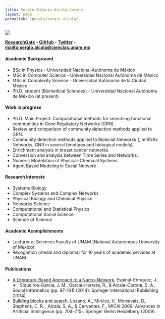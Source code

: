 ```yaml
---
title: Sergio Antonio Alcalá-Corona
layout: page
permalink: /people/sergio_alcala/
---
```

![][image]

__[ResearchGate][1] - [GitHub][2] - [Twitter][3] - <mailto:sergio.alcala@ciencias.unam.mx>__

#### Academic Background

* BSc in Physics - Universidad Nacional Autónoma de México
* MSc in Computer Science - Universidad Nacional Autónoma de México
* MSc in Complexity Science - Universidad Autónoma de la Ciudad México
* Ph.D. student (Biomedical Sciences) - Universidad Nacional Autónoma de México (at present)

#### Work in progress
* Ph.D. Main Project: Computational methods for searching functional communities in Gene Regulatory Networks (GRN).
* Review and comparison of community detection methods applied to GRN.
* Community detection methods applied to Biolocial Networks (, miRNAs Networks, GNR in several fenotipes and biological models).
* Enrichment analysis in breast cancer networks.
* Conversion and analysis between Time Series and Networks.
* Numeric Modelation of Physical-Chemical Systems
* Agent Based Modeling in Social Network

#### Research Interests
* Systems Biology
* Complex Systems and Complex Networks
* Physical Biology and Chemical Physics
* Networks Science
* Computational and Statistical Physics
* Computational Social Science
* Science of Science

#### Academic Acomplishments
* Lecturer at Sciences Faculty of UNAM (National Autonomous University of Mexico) 
* Recognition (medal and diploma) for 10 years of academic services at UNAM 

#### Publications

* [A Literature-Based Approach to a Narco-Network][A], Espinal-Enrıquez, J. ∗ , Siqueiros-Garcıa, J. M., Garcıa-Herrera, R., & Alcala-Corona, S. A., Social Informatics (pp. 97-101) (2014). Springer International Publishing (2014).
* [Building blocks and search][B], Lozano, A., Mireles, V., Monsivais, D., Stephens, C. R. , Alcala, S. A., & Cervantes, F., MICAI 2009: Advances in Artificial Intelligence (pp. 704-715). Springer Berlin Heidelberg (2009).


[image]: https://cloud.githubusercontent.com/assets/9357097/13887206/17b2251e-ed00-11e5-97c9-edfe7d271065.png

[A]: http://link.springer.com/chapter/10.1007/978-3-319-15168-7_13
[B]: http://link.springer.com/chapter/10.1007/978-3-642-05258-3_62

[1]: https://www.researchgate.net/profile/Sergio_Alcala_Corona/
[2]: https://github.com/saac/
[3]: https://twitter.com/serch_alc